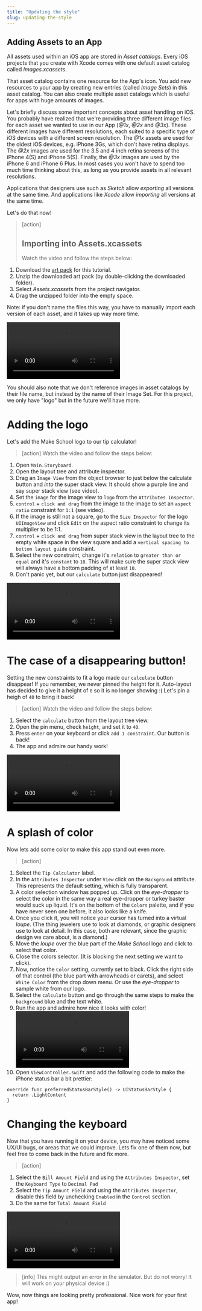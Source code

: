 ```yaml
---
title: "Updating the style"
slug: updating-the-style
---
```


## Adding Assets to an App

All assets used within an iOS app are stored in *Asset catalogs*. Every iOS projects that you create with Xcode comes with one default asset catalog called *Images.xcassets*.

That asset catalog contains one resource for the App's icon. You add new resources to your app by creating new entries (called *Image Sets*) in this asset catalog. You can also create multiple asset catalogs which is useful for apps with huge amounts of images.

Let's briefly discuss some important concepts about asset handling on iOS. You probably have realized that we're providing three different image files for each asset we wanted to use in our App (*@1x*, *@2x* and *@3x*). These different images have different resolutions, each suited to a specific type of iOS devices with a different screen resolution. The *@1x* assets are used for the oldest iOS devices, e.g. iPhone 3Gs, which don't have retina displays. The *@2x* images are used for the 3.5 and 4 inch retina screens of the iPhone 4(S) and iPhone 5(S). Finally, the *@3x* images are used by the iPhone 6 and iPhone 6 Plus. In most cases you won't have to spend too much time thinking about this, as long as you provide assets in all relevant resolutions.

Applications that designers use such as _Sketch_ allow *exporting* all versions at the same time. And applications like _Xcode_ allow *importing* all versions at the same time.

Let's do that now!

> [action]
> ## Importing into Assets.xcassets
> Watch the video and follow the steps below:
>
1. Download the [art pack](https://github.com/MakeSchool-Tutorials/Tip-Calculator-Swift/raw/master/logo.zip) for this tutorial.
1. Unzip the downloaded art pack (by double-clicking the downloaded folder).
1. Select *Assets.xcassets* from the project navigator.
1. Drag the unzipped folder into the empty space.
>
Note: if you don't name the files this way, you have to manually import each version of each asset, and it takes up way more time.
>
![ms-video](https://s3.amazonaws.com/mgwu-misc/TipCalculator/19_add_assets.mp4)

You should also note that we don't reference images in asset catalogs by their file name, but instead by the name of their Image Set. For this project, we only have "logo" but in the future we'll have more.

# Adding the logo

Let's add the Make School logo to our tip calculator!

>[action]
> Watch the video and follow the steps below:
>
1. Open `Main.Storyboard`.
1. Open the layout tree and attribute inspector.
1. Drag an `Image View` from the object browser to just below the calculate button and _into_ the super stack view. It should show a purple line and say super stack view (see video).
1. Set the `image` for the image view to `logo` from the  `Attributes Inspector`.
1. `control` + `click and drag` from the image to the image to set an `aspect ratio` constraint for `1:1` (see video).
1. If the image is still not a square, go to the `Size Inspector` for the logo `UIImageView` and click `Edit` on the aspect ratio constraint to change its multiplier to be 1:1.
1. `control` + `click and drag` from super stack view in the layout tree to the empty white space in the view square and add a `vertical spacing to bottom layout guide` constraint.
1. Select the new constraint, change it's `relation` to `greater than or equal` and it's `constant` to `10`. This will make sure the super stack view will always have a bottom padding of at least `10`.
1. Don't panic yet, but our `calculate` button just disappeared!
>
![ms-video](https://s3.amazonaws.com/mgwu-misc/TipCalculator/20_adding_logo.mp4)

# The case of a disappearing button!

Setting the new constraints to fit a logo made our `calculate` button disappear! If you remember, we never pinned the height for it. Auto-layout has decided to give it a height of `0` so it is no longer showing :( Let's pin a heigh of `40` to bring it back!

>[action]
> Watch the video and follow the steps below:
>
1. Select the `calculate` button from the layout tree view.
1. Open the pin menu, check `height`, and set it to `40`.
1. Press `enter` on your keyboard or click `add 1 constraint`. Our button is back!
1. The app and admire our handy work!
>
![ms-video](https://s3.amazonaws.com/mgwu-misc/TipCalculator/21_fix_button.mp4)

# A splash of color

Now lets add some color to make this app stand out even more.

>[action]
>
1. Select the `Tip Calculator` label.
1. In the `Attributes Inspector` under `View` click on the `Background` attribute. This represents the default setting, which is fully transparent.
1. A color selection window has popped up. Click on the _eye-dropper_ to select the color in the same way a real eye-dropper or turkey baster would suck up liquid. It's on the bottom of the `Colors` palette, and if you have never seen one before, it also looks like a knife.
1. Once you click it, you will notice your cursor has turned into a virtual _loupe_. (The thing jewelers use to look at diamonds, or graphic designers use to look at detail. In this case, both are relevant, since the graphic design we care about, is a diamond.)
1. Move the _loupe_ over the blue part of the _Make School_ logo and click to select that color.
1. Close the colors selector. (It is blocking the next setting we want to click).
1. Now, notice the `Color` setting, currently set to black. Click the right side of that control (the blue part with arrowheads or carets), and select `White Color` from the drop down menu. Or use the _eye-dropper_ to sample white from our logo.
1. Select the `calculate` button and go through the same steps to make the `background` blue and the text white.
1. Run the app and admire how nice it looks with color! ![ms-video](https://s3.amazonaws.com/mgwu-misc/TipCalculator/22_adding_color.mp4)
1. Open `ViewController.swift` and add the following code to make the iPhone status bar a bit prettier:
>
```
override func preferredStatusBarStyle() -> UIStatusBarStyle {
  return .LightContent
}
```

# Changing the keyboard

Now that you have running it on your device, you may have noticed some UX/UI bugs, or areas that we could improve. Lets fix one of them now, but feel free to come back in the future and fix more.

>[action]
>
1. Select the `Bill Amount Field` and using the `Attributes Inspector`, set the `Keyboard Type` to `Decimal Pad`
1. Select the `Tip Amount Field` and using the `Attributes Inspector`, disable this field by unchecking `Enabled` in the `Control` section.
1. Do the same for `Total Amount Field`
>
![ms-video](https://s3.amazonaws.com/mgwu-misc/TipCalculator/23_change_keyboard.mp4)

<!--  -->

>[info]
>This might output an error in the simulator. But do not worry! It will work on your physical device :)

Wow, now things are looking pretty professional. Nice work for your first app!
